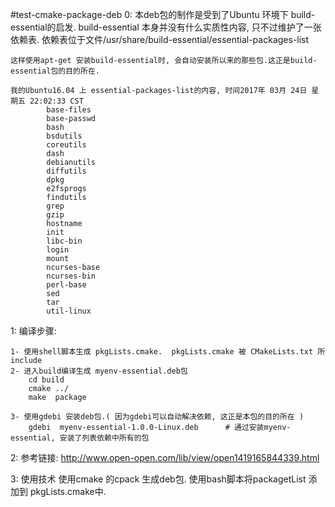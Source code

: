 #test-cmake-package-deb
0: 本deb包的制作是受到了Ubuntu 环境下 build-essential的启发.
    build-essential 本身并没有什么实质性内容, 只不过维护了一张依赖表.
    依赖表位于文件/usr/share/build-essential/essential-packages-list

    这样使用apt-get 安装build-essential时, 会自动安装所以来的那些包.这正是build-essential包的目的所在.

    我的Ubuntu16.04 上 essential-packages-list的内容, 时间2017年 03月 24日 星期五 22:02:33 CST
            base-files
            base-passwd
            bash
            bsdutils
            coreutils
            dash
            debianutils
            diffutils
            dpkg
            e2fsprogs
            findutils
            grep
            gzip
            hostname
            init
            libc-bin
            login
            mount
            ncurses-base
            ncurses-bin
            perl-base
            sed
            tar
            util-linux


1: 编译步骤:

    1- 使用shell脚本生成 pkgLists.cmake.  pkgLists.cmake 被 CMakeLists.txt 所include
    2- 进入build编译生成 myenv-essential.deb包
        cd build
        cmake ../
        make  package

    3- 使用gdebi 安装deb包.( 因为gdebi可以自动解决依赖, 这正是本包的目的所在 )
        gdebi  myenv-essential-1.0.0-Linux.deb      # 通过安装myenv-essential, 安装了列表依赖中所有的包


2: 参考链接: http://www.open-open.com/lib/view/open1419165844339.html


3: 使用技术
    使用cmake 的cpack 生成deb包.
    使用bash脚本将packagetList 添加到 pkgLists.cmake中.


